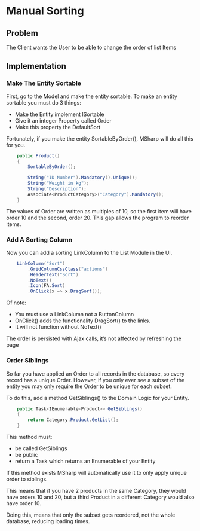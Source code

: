 # Manual Sorting

## Problem

The Client wants the User to be able to change the order of list Items

## Implementation

### Make The Entity Sortable
First, go to the Model and make the entity sortable. 
To make an entity sortable you must do 3 things:
- Make the Entity implement ISortable
- Give it an integer Property called Order
- Make this property the DefaultSort

Fortunately, if you make the entity SortableByOrder(), MSharp will do all this for you.

```csharp
    public Product()
    {
        SortableByOrder();

        String("ID Number").Mandatory().Unique();
        String("Weight in kg");
        String("Description");
        Associate<ProductCategory>("Category").Mandatory();
    }
```

The values of Order are written as multiples of 10, so the first item will have order 10 and the second, order 20. This gap allows the program to reorder items.

### Add A Sorting Column

Now you can add a sorting LinkColumn to the List Module in the UI.

```csharp
    LinkColumn("Sort")
        .GridColumnCssClass("actions")
        .HeaderText("Sort")
        .NoText()
        .Icon(FA.Sort)
        .OnClick(x => x.DragSort());
```
Of note:
-	You must use a LinkColumn not a ButtonColumn
-	OnClick() adds the functionality DragSort() to the links. 
-	It will not function without NoText()

The order is persisted with Ajax calls, it’s not affected by refreshing the page

### Order Siblings

So far you have applied an Order to all records in the database, so every record has a unique Order. However, if you only ever see a subset of the entity you may only require the Order to be unique for each subset.

To do this, add a method GetSiblings() to the Domain Logic for your Entity.
```csharp
    public Task<IEnumerable<Product>> GetSiblings()
    {
        return Category.Product.GetList();
    }
```

This method must:

-	be called GetSiblings
-	be public
-	return a Task which returns an Enumerable of your Entity

If this method exists MSharp will automatically use it to only apply unique order to siblings.

This means that if you have 2 products in the same Category, they would have orders 10 and 20, but a third Product in a different Category would also have order 10.

Doing this, means that only the subset gets reordered, not the whole database, reducing loading times.
